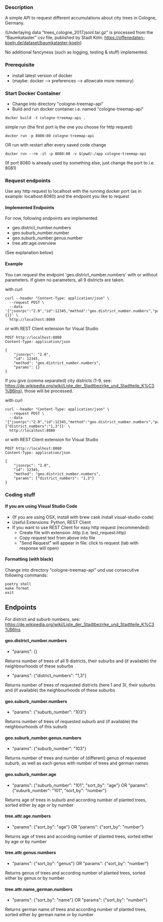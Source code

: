 ### Description
A simple API to request different accumulations about city trees in Cologne, Germany. 

(Underlaying data "trees_cologne_2017.jsonl.tar.gz" is processed from the "Baumkataster" csv file, published by Stadt Köln: https://offenedaten-koeln.de/dataset/baumkataster-koeln)

No additional fancyness (such as logging, testing & stuff) implemented.

### Prerequisite
- install latest version of docker
- (maybe: docker --> preferences --> allowcate more memory)


### Start Docker Container
- Change into directory "cologne-treemap-api"
- Build and run docker container i.e. named "cologne-treemap-api"
```
docker build -t cologne-treemap-api .
```
simple run (the first port is the one you choose for http request)
```
docker run -p 8080:80 cologne-treemap-api
```
OR run with restart after every saved code change
```
docker run --rm -it -p 8080:80 -v $(pwd):/app cologne-treemap-api
```

(If port 8080 is already used by something else, just change the port to i.e. 8081)


### Request endpoints
Use any http request to localhost with the running docker port (as in example: localhost:8080) and the endpoint you like to request

#### Implemented Endpoints
For now, following endpoints are implemented
- geo.district_number.numbers
- geo.suburb_number.number
- geo.suburb_number.genus.number
- tree.attr.age.overview

(See explanation below)

#### Example
You can request the endpoint 'geo.district_number.numbers' with or without parameters.
If given no parameters, all 9 districts are taken.

with curl
```
curl --header "Content-Type: application/json" \
  --request POST \
  --data '{"jsonrpc":"2.0","id":12345,"method":"geo.district_number.numbers","params":{}}' \
  http://localhost:8080
```
or with REST Client extension for Visual Studio
```
POST http://localhost:8080
Content-Type: application/json

{
    "jsonrpc": "2.0",
    "id": 12345,
    "method": "geo.district_number.numbers",
    "params": {}
}
```

If you give (comma separated) city districts (1-9, see: https://de.wikipedia.org/wiki/Liste_der_Stadtbezirke_und_Stadtteile_K%C3%B6lns), those will be processed.

with curl
```
curl --header "Content-Type: application/json" \
  --request POST \
  --data '{"jsonrpc":"2.0","id":12345,"method":"geo.district_number.numbers","params":{"district_numbers":"1,3"}}' \
  http://localhost:8080
```
or with REST Client extension for Visual Studio
```
POST http://localhost:8080
Content-Type: application/json

{
    "jsonrpc": "2.0",
    "id": 12345,
    "method": "geo.district_number.numbers",
    "params": {"district_numbers": "1,3"}
}
```


### Coding stuff
#### If you are using Visual Studio Code
- (If you are using OSX, install with brew cask install visual-studio-code)
- Useful Extensions: Python, REST Client
- If you want to use REST Client for easy http request (recommended):
    - Create file with extension .http (i.e. test_request.http)
    - Copy request text from above into file
    - "Send Request" will appear in file: click to request (tab with response will open)


#### Formatting (with black)
Change into directory "cologne-treemap-api" und use consecutive following commands:
```
poetry shell
make format
exit
```


## Endpoints

For district and suburb numbers, see: https://de.wikipedia.org/wiki/Liste_der_Stadtbezirke_und_Stadtteile_K%C3%B6lns

#### geo.district_number.numbers
- "params": {}

Returns number of trees of all 9 districts, their suburbs and (if available) the neighbourhoods of these suburbs
- "params": {"district_numbers": "1,3"}

Returns number of trees of requested districts (here 1 and 3), their suburbs and (if available) the neighbourhoods of these suburbs

#### geo.suburb_number.numbers
- "params": {"suburb_number": "103"}

Returns number of trees of requested suburb and (if available) the neighbourhoods of this suburb

#### geo.suburb_number.genus.numbers
- "params": {"suburb_number": "103"}

Returns number of trees and number of (different) genus of requested suburb, as well as each genus with number of trees and german names

#### geo.suburb_number.age
- "params": {"suburb_number": "101", "sort_by": "age"} OR "params": {"suburb_number": "101", "sort_by": "number"}

Returns age of trees in suburb and according number of planted trees, sorted either by age or by number

#### tree.attr.age.numbers
- "params": {"sort_by": "age"} OR "params": {"sort_by": "number"}

Returns age of trees and according number of planted trees, sorted either by age or by number

#### tree.attr.genus.numbers
- "params": {"sort_by": "genus"} OR "params": {"sort_by": "number"}

Returns genus of trees and according number of planted trees, sorted either by genus or by number

#### tree.attr.name_german.numbers
- "params": {"sort_by": "name"} OR "params": {"sort_by": "number"}

Returns german name of trees and according number of planted trees, sorted either by german name or by number